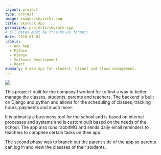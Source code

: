 ```yaml
---
layout: project
type: project
image: images/skyrock1.png
title: Skyrock App
permalink: projects/skyrock-app
# All dates must be YYYY-MM-DD format!
date: 2020-01-01
labels:
  - Web App
  - Python 
  - Django
  - Software Development
  - React
summary: A web app for student, client and class management.
---
```


<img class="ui image" src="{{ site.baseurl }}/images/skyrock2.png">

This project I built for the company I worked for to find a way to better manage the classes, students, parents and teachers. The backend is built on Django and python and allows for the scheduling of classes, tracking hours, payments and much more. 

It is primarily a businness tool for the school and is based on internal processes and systems and is custom built based on the needs of the school. The app also runs rabbitMQ and sends daily email reminders to teachers to complete certain tasks on thee app. 

The second phase was to branch out the parent side of the app so parents can log in and view the classses of their students. 


